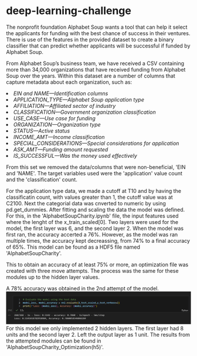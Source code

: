 # deep-learning-challenge

The nonprofit foundation Alphabet Soup wants a tool that can help it select the applicants for funding with the best chance of success in their ventures. There is use of the features in the provided dataset to create a binary classifier that can predict whether applicants will be successful if funded by Alphabet Soup.

From Alphabet Soup’s business team, we have received a CSV containing more than 34,000 organizations that have received funding from Alphabet Soup over the years. Within this dataset are a number of columns that capture metadata about each organization, such as:

<i>
<li>EIN and NAME—Identification columns
<li>APPLICATION_TYPE—Alphabet Soup application type
<li>AFFILIATION—Affiliated sector of industry
<li>CLASSIFICATION—Government organization classification
<li>USE_CASE—Use case for funding
<li>ORGANIZATION—Organization type
<li>STATUS—Active status
<li>INCOME_AMT—Income classification
<li>SPECIAL_CONSIDERATIONS—Special considerations for application
<li>ASK_AMT—Funding amount requested
<li>IS_SUCCESSFUL—Was the money used effectively
</i>

From this set we removed the data/columns that were non-beneficial, 'EIN and 'NAME'.
The target variables used were the 'application' value count and the 'classification' count. 

For the application type data, we made a cutoff at T10 and by having the classificatin count, with values greater than 1, the cutoff value was at C2100. 
Next the categorial data was cnverted to numeric by using pd.get_dummies. After fitting and scaling the data the model was defined.
For this, in the 'AlphabetSoupCharity.ipynb' file, the input features used where the lenght of the x_train_scaled[0]. 
Two layers were used for the model, the first layer was 6, and the second layer 2. When the model was first ran, the accuracy accerted a 76%. However, as the model was ran multiple times, the accuracy kept decreassing, from 74% to a final accuracy of 65%. This model can be found as a HDF5 file named 'AlphabetSoupCharity'. 

This to obtain an accuracy of at least 75% or more, an optimization file was created with three move attempts. The process was the same for these modules up to the hidden layer values. 

A 78% accuracy was obtained in the 2nd attempt of the model. ![attempt2](accuracy_attempt2.PNG)
For this model we only implemented 2 hidden layers. The first layer had 8 units and the second layer 2. Left the output layer as 1 unit. The results from the attempted modules can be found in 'AlphabetSoupCharity_Optimization(h5)'.
